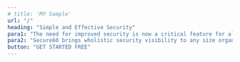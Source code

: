 ```yaml
---
# title: 'MY Sample'
url: "/"
heading: "Simple and Effective Security"
para1: "The need for improved security is now a critical feature for all businesses./Secure60 brings wholistic security visibility to any size organisation."
para2: "Secure60 brings wholistic security visibility to any size organisation."
button: "GET STARTED FREE"
---
```

